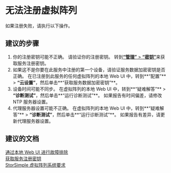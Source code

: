 <properties
    pageTitle="无法注册虚拟阵列"
    description="无法注册虚拟阵列。"
    service="microsoft.storsimple"
    resource="managers"
    authors="anbacker"
    displayOrder="3"
    selfHelpType="resource"
    supportTopicIds=""
    resourceTags=""
    productPesIds=""
    cloudEnvironments="public"
/>


# 无法注册虚拟阵列
如果注册失败，请执行以下操作。

## **建议的步骤**
1. 你的注册密钥可能不正确。 请验证你的注册密钥。 转到[**“管理”** > **“密钥”**](data-blade:Microsoft_Azure_StorSimple.RegistrationKeyBlade)来获取服务注册密钥。
2. 如果这不是你要在此服务中注册的第一个设备，请验证服务数据加密密钥是否正确。 在已注册到此服务的任何虚拟阵列的本地 Web UI 中，转到**“配置”** > **“云设置”**，然后单击**“获取服务数据加密密钥”**。
3. 设备时间可能不同步。 在虚拟阵列的本地 Web UI 中，转到**“疑难解答”** > **“诊断测试”**，然后单击**“运行诊断测试”**。 如果报告有时间偏差，请修改 NTP 服务器设置。
4. 代理服务器设置可能不正确。 在虚拟阵列的本地 Web UI 中，转到**“疑难解答”** > **“诊断测试”**，然后单击**“运行诊断测试”**。 如果报告有差异，请更新代理服务器设置。


## **建议的文档**
[通过本地 Web UI 进行故障排除](https://aka.ms/storsimple-troubleshoot-diagnostics)<br>
[获取服务注册密钥](https://aka.ms/storsimple-troubleshoot-registerkey)<br>
[StorSimple 虚拟阵列系统要求](https://aka.ms/storsimple-troubleshoot-va-reqs)



<!--HONumber=Jul16_HO4-->


